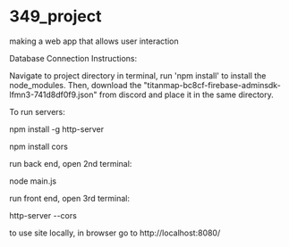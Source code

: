 # 349_project
making a web app that allows user interaction

Database Connection Instructions:

Navigate to project directory in terminal, run 'npm install' to install the node_modules. Then, download the "titanmap-bc8cf-firebase-adminsdk-lfmn3-741d8df0f9.json" from discord and place it in the same directory. 

To run servers:

npm install -g http-server

npm install cors

run back end, open 2nd terminal:

node main.js

run front end, open 3rd terminal:

http-server --cors


to use site locally, in browser go to http://localhost:8080/
